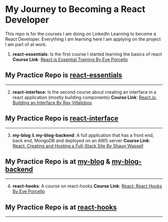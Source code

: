 # My Journey to Becoming a React Developer
This repo is for the courses I am doing on LinkedIn Learning to become a React Developer. Everything I am learning here I am applying on the project I am part of at work. 

1. **react-essentials**: Is the first course I started learning the basics of react 
  **Course Link**: [React.js Essential Training By Eve Porcello](https://www.linkedin.com/learning/react-js-essential-training?contextUrn=urn%3Ali%3AlyndaLearningPath%3A593715e0498e9e9be7fb8506&u=8027756)

  ## My Practice Repo is [react-essentials](https://github.com/BahaaShammary/react/tree/master/react-essentials)
---
2. **react-interface**: Is the second course about creating an interface in a react application (mostly building components) 
  **Course Link**: [React.js: Building an Interface By Ray Villalobos](https://www.linkedin.com/learning/react-js-building-an-interface-8551484?contextUrn=urn%3Ali%3AlyndaLearningPath%3A593715e0498e9e9be7fb8506&u=8027756)

  ## My Practice Repo is [react-interface](https://github.com/BahaaShammary/react/tree/master/react-interface)
---
3. **my-blog** & **my-blog-backend**: A full application that has a front end, back end, MongoDB and deployed on an AWS server
  **Course Link**: [React: Creating and Hosting a Full-Stack Site By Shaun Wassell](https://www.linkedin.com/learning/react-creating-and-hosting-a-full-stack-site?contextUrn=urn%3Ali%3AlyndaLearningPath%3A593715e0498e9e9be7fb8506&u=8027756) 

  ## My Practice Repo is at [my-blog](https://github.com/BahaaShammary/react/tree/master/my-blog) & [my-blog-backend](https://github.com/BahaaShammary/react/tree/master/my-blog-backend)
---
4. **react-hooks**: A course on react-hooks
  **Course Link**: [React: React Hooks By Eve Porcello](https://www.linkedin.com/learning/react-hooks/understanding-modern-react?autoplay=true&resume=false&u=8027756) 

  ## My Practice Repo is at [react-hooks](https://github.com/BahaaShammary/react/tree/master/react-hooks)
---


  
